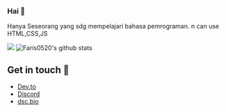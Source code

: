 ### Hai 🗿
Hanya Seseorang yang sdg mempelajari bahasa pemrograman.
n can use HTML,CSS,JS
<!--
Hello There 🗿
-->
![](https://komarev.com/ghpvc/?username=Faris0520&label=Pengunjung)
![Faris0520's github stats](https://github-readme-stats.vercel.app/api?username=faris0520&show_icons=true&theme=radical)
## Get in touch 🤳
 - [Dev.to](https://dev.to/faris0520)
 - [Discord](https://discord.com/users/695817459206324265)
 - [dsc.bio](https://dsc.bio/farisdaffa)
<!--
## Discord
[![FarisDaffa Discord](https://cdn.discordapp.com/attachments/817641073874305044/833639453725032488/1618825477362.jpg)](https://discord.com/users/695817459206324265)
-->
